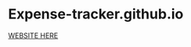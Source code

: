 # Expense-tracker.github.io
<a href=https://abhi2820.github.io/Expense-tracker.github.io/first.html target="_blank" title="WEBSITE HERE">WEBSITE HERE</a>
